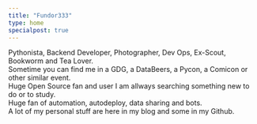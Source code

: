 ```yaml
---
title: "Fundor333"
type: home
specialpost: true
---
```

Pythonista, Backend Developer, Photographer, Dev Ops, Ex-Scout, Bookworm and Tea Lover.  
Sometime you can find me in a GDG, a DataBeers, a Pycon, a Comicon or other similar event.  
Huge Open Source fan and user I am allways searching something new to do or to study.  
Huge fan of automation, autodeploy, data sharing and bots.  
A lot of my personal stuff are here in my blog and some in my Github. 

